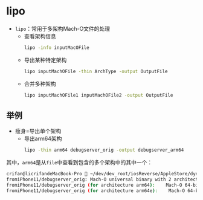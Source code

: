 # lipo

* `lipo`：常用于多架构Mach-O文件的处理
  * 查看架构信息
    ```bash
    lipo -info inputMacOFile
    ```
  * 导出某种特定架构
    ```bash
    lipo inputMachOFile -thin ArchType -output OutputFile
    ```
  * 合并多种架构
    ```bash
    lipo inputMachOFile1 inputMachOFile2 -output OutputFile
    ```

## 举例

* 瘦身=导出单个架构
  * 导出arm64架构
    ```bash
    lipo -thin arm64 debugserver_orig -output debugserver_arm64
    ```

其中，`arm64`是从`file`中查看到包含的多个架构中的其中一个：

```bash
crifan@licrifandeMacBook-Pro  ~/dev/dev_root/iosReverse/AppleStore/dynamicDebug/debugserver_lldb  file fromiPhone11/debugserver_orig
fromiPhone11/debugserver_orig: Mach-O universal binary with 2 architectures: [arm64:Mach-O 64-bit executable arm64] [arm64e:Mach-O 64-bit executable arm64e]
fromiPhone11/debugserver_orig (for architecture arm64):    Mach-O 64-bit executable arm64
fromiPhone11/debugserver_orig (for architecture arm64e):    Mach-O 64-bit executable arm64e
```
